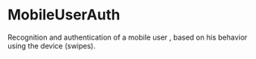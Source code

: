 # MobileUserAuth
Recognition and authentication of a mobile user , based on his behavior using the device (swipes).
